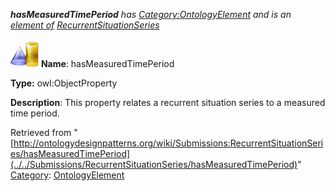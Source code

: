 ___hasMeasuredTimePeriod__ has [Category:OntologyElement](../../Category/OntologyElement "Category:OntologyElement") and is an [element of](../../Property/ElementOf "Property:ElementOf") [RecurrentSituationSeries](../../Submissions/RecurrentSituationSeries "Submissions:RecurrentSituationSeries")_


  




[![ObjectProperty](../../images/thumb/c/c3/ObjectProperty.gif/45px-ObjectProperty.gif)](../../Image/ObjectProperty.gif "ObjectProperty")
__Name__: hasMeasuredTimePeriod 


__Type:__ owl:ObjectProperty 


__Description__: This property relates a recurrent situation series to a measured time period. 





Retrieved from "[http://ontologydesignpatterns.org/wiki/Submissions:RecurrentSituationSeries/hasMeasuredTimePeriod](../../Submissions/RecurrentSituationSeries/hasMeasuredTimePeriod)"
 [Category](http://ontologydesignpatterns.org/wiki/Special:Categories "Special:Categories"): [OntologyElement](../../Category/OntologyElement "Category:OntologyElement")